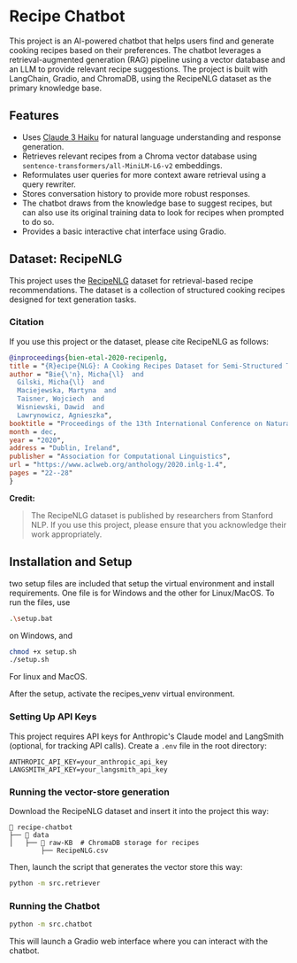 # Recipe Chatbot

This project is an AI-powered chatbot that helps users find and generate cooking recipes based on their preferences. The chatbot leverages a retrieval-augmented generation (RAG) pipeline using a vector database and an LLM to provide relevant recipe suggestions. The project is built with LangChain, Gradio, and ChromaDB, using the RecipeNLG dataset as the primary knowledge base.

## Features
- Uses [Claude 3 Haiku](https://www.anthropic.com/) for natural language understanding and response generation.
- Retrieves relevant recipes from a Chroma vector database using `sentence-transformers/all-MiniLM-L6-v2` embeddings.
- Reformulates user queries for more context aware retrieval using a query rewriter.
- Stores conversation history to provide more robust responses.
- The chatbot draws from the knowledge base to suggest recipes, but can also use its original training data to look for recipes when prompted to do so.
- Provides a basic interactive chat interface using Gradio.

## Dataset: RecipeNLG
This project uses the [RecipeNLG](https://www.aclweb.org/anthology/2020.inlg-1.4) dataset for retrieval-based recipe recommendations. The dataset is a collection of structured cooking recipes designed for text generation tasks.

### Citation
If you use this project or the dataset, please cite RecipeNLG as follows:
```bibtex
@inproceedings{bien-etal-2020-recipenlg,
title = "{R}ecipe{NLG}: A Cooking Recipes Dataset for Semi-Structured Text Generation",
author = "Bie{\'n}, Micha{\l}  and
  Gilski, Micha{\l}  and
  Maciejewska, Martyna  and
  Taisner, Wojciech  and
  Wisniewski, Dawid  and
  Lawrynowicz, Agnieszka",
booktitle = "Proceedings of the 13th International Conference on Natural Language Generation",
month = dec,
year = "2020",
address = "Dublin, Ireland",
publisher = "Association for Computational Linguistics",
url = "https://www.aclweb.org/anthology/2020.inlg-1.4",
pages = "22--28"
}
```

**Credit:**
> The RecipeNLG dataset is published by researchers from Stanford NLP. If you use this project, please ensure that you acknowledge their work appropriately.

## Installation and Setup

two setup files are included that setup the virtual environment and install requirements. One file is for Windows and the other for Linux/MacOS. To run the files, use
```bash
.\setup.bat
```
on Windows, and 
```bash
chmod +x setup.sh
./setup.sh
```
For linux and MacOS.

After the setup, activate the recipes_venv virtual environment.

### Setting Up API Keys
This project requires API keys for Anthropic's Claude model and LangSmith (optional, for tracking API calls). Create a `.env` file in the root directory:

```
ANTHROPIC_API_KEY=your_anthropic_api_key
LANGSMITH_API_KEY=your_langsmith_api_key
```
### Running the vector-store generation
Download the RecipeNLG dataset and insert it into the project this way:
```
📂 recipe-chatbot
├── 📂 data
│   ├── 📂 raw-KB  # ChromaDB storage for recipes
        ├── RecipeNLG.csv
```
Then, launch the script that generates the vector store this way:
```bash
python -m src.retriever
```

### Running the Chatbot
```bash
python -m src.chatbot
```
This will launch a Gradio web interface where you can interact with the chatbot.

